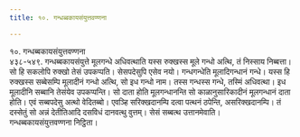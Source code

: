 ```yaml
---
title: १०. गन्धब्बकायसंयुत्तवण्णना

---
```

१०. गन्धब्बकायसंयुत्तवण्णना  
४३८-५४९. गन्धब्बकायसंयुत्ते मूलगन्धे अधिवत्थाति यस्स रुक्खस्स मूले गन्धो अत्थि, तं निस्साय निब्बत्ता। सो हि सकलोपि रुक्खो तेसं उपकप्पति। सेसपदेसुपि एसेव नयो। गन्धगन्धेति मूलादिगन्धानं गन्धे। यस्स हि रुक्खस्स सब्बेसम्पि मूलादीनं गन्धो अत्थि, सो इध गन्धो नाम। तस्स गन्धस्स गन्धे, तस्मिं अधिवत्था। इध मूलादीनि सब्बानि तेसंयेव उपकप्पन्ति। सो दाता होति मूलगन्धानन्ति सो काळानुसारिकादीनं मूलगन्धानं दाता होति। एवं सब्बपदेसु अत्थो वेदितब्बो। एवञ्हि सरिक्खदानम्पि दत्वा पत्थनं ठपेन्ति, असरिक्खदानम्पि। तं दस्सेतुं सो अन्नं देतीतिआदि दसविधं दानवत्थु वुत्तम्। सेसं सब्बत्थ उत्तानमेवाति।  
गन्धब्बकायसंयुत्तवण्णना निट्ठिता।  